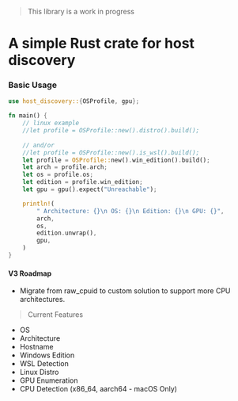 > This library is a work in progress

# A simple Rust crate for host discovery

### Basic Usage
```rust
use host_discovery::{OSProfile, gpu};

fn main() {
    // linux example
    //let profile = OSProfile::new().distro().build();
    
    // and/or
    //let profile = OSProfile::new().is_wsl().build();
    let profile = OSProfile::new().win_edition().build();
    let arch = profile.arch;
    let os = profile.os;
    let edition = profile.win_edition;
    let gpu = gpu().expect("Unreachable");

    println!(
        " Architecture: {}\n OS: {}\n Edition: {}\n GPU: {}", 
        arch,
        os,
        edition.unwrap(),
        gpu,
    )
}
```

#### V3 Roadmap
- Migrate from raw_cpuid to custom solution to support more CPU architectures.

> Current Features

- OS
- Architecture
- Hostname
- Windows Edition
- WSL Detection
- Linux Distro
- GPU Enumeration
- CPU Detection (x86_64, aarch64 - macOS Only)
